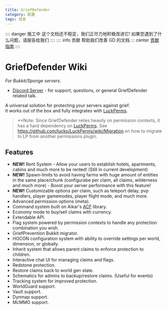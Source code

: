 ```yaml
---
title: GriefDefender
category: 配置
tags: 信息
---
```

:::: danger 施工中
这个文档还不稳定，我们正尽力地积极改进它!
如果您遇到了什么问题，请报告给我们
::::
:::: info 贡献
帮助我们改善 GD 的文档
::: center
[贡献指南](../Contribution.md)
::::
# GriefDefender Wiki
*For Bukkit/Sponge servers.*

* [Discord Server](https://discord.gg/jy4FQDz) - for support, questions, or general GriefDefender related talk.

A universal solution for protecting your servers against grief.  
It works out of the box and fully integrates with [LuckPerms](https://ci.lucko.me/job/LuckPerms/).

> **Note: Since GriefDefender relies heavily on permission contexts, it has a hard dependency on [LuckPerms]. See <https://github.com/lucko/LuckPerms/wiki/Migration> on how to migrate to LP from another permissions plugin.

## Features
* **NEW!** Rent System - Allow your users to establish hotels, apartments, cabins and much more to be rented! (Still in current development)
* **NEW!** Spawn-limits to avoid having farms with huge amount of entities in the same place/chunk (configurabe per claim, all claims, wilderness and much more) - Boost your server performance with this feature!
* **NEW!** Customizable options per claim, such as teleport delay, pvp handlers, player gamemodes, player flight mode, and much more.
* Advanced permission options (meta).
* Command system built on Aikar's [ACF] library.
* Economy mode to buy/sell claims with currency.
* Extendable API.
* Flag system powered by permission contexts to handle any protection combination you wish.
* GriefPrevention Bukkit migrator.
* HOCON configuration system with ability to override settings per world, dimension, or globally.
* Inherit system that allows parent claims to enforce protection to children.
* Interactive chat UI for managing claims and flags.
* Redstone protection.
* Restore claims back to world gen state.
* Schematics for admins to backup/restore claims. (Useful for events)
* Tracking system for improved protection.  
* WorldGuard support.
* Vault support.
* Dynmap support.
* McMMO support.

[ACF]: https://github.com/aikar/commands
[Discord]: https://discord.gg/jy4FQDz
[Forge]: http://files.minecraftforge.net
[Java 8]: http://java.oracle.com
[LuckPerms]: https://github.com/lucko/LuckPerms
[Source]: https://github.com/bloodmc/GriefDefender
[SpongeForge]: https://www.spongepowered.org/downloads/spongeforge
[SpongeVanilla]: https://www.spongepowered.org/downloads/spongevanilla